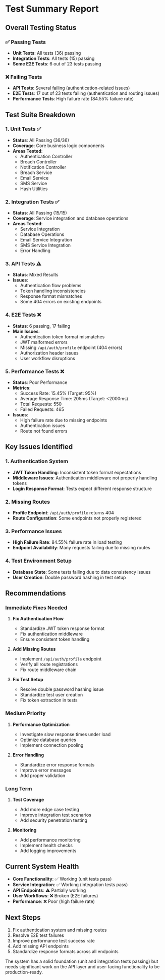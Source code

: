 # Test Summary Report

## Overall Testing Status

### ✅ Passing Tests

- **Unit Tests**: All tests (36) passing
- **Integration Tests**: All tests (15) passing
- **Some E2E Tests**: 6 out of 23 tests passing

### ❌ Failing Tests

- **API Tests**: Several failing (authentication-related issues)
- **E2E Tests**: 17 out of 23 tests failing (authentication and routing issues)
- **Performance Tests**: High failure rate (84.55% failure rate)

## Test Suite Breakdown

### 1. Unit Tests ✅

- **Status**: All Passing (36/36)
- **Coverage**: Core business logic components
- **Areas Tested**:
  - Authentication Controller
  - Breach Controller
  - Notification Controller
  - Breach Service
  - Email Service
  - SMS Service
  - Hash Utilities

### 2. Integration Tests ✅

- **Status**: All Passing (15/15)
- **Coverage**: Service integration and database operations
- **Areas Tested**:
  - Service Integration
  - Database Operations
  - Email Service Integration
  - SMS Service Integration
  - Error Handling

### 3. API Tests ⚠️

- **Status**: Mixed Results
- **Issues**:
  - Authentication flow problems
  - Token handling inconsistencies
  - Response format mismatches
  - Some 404 errors on existing endpoints

### 4. E2E Tests ❌

- **Status**: 6 passing, 17 failing
- **Main Issues**:
  - Authentication token format mismatches
  - JWT malformed errors
  - Missing `/api/auth/profile` endpoint (404 errors)
  - Authorization header issues
  - User workflow disruptions

### 5. Performance Tests ❌

- **Status**: Poor Performance
- **Metrics**:
  - Success Rate: 15.45% (Target: 95%)
  - Average Response Time: 205ms (Target: <2000ms)
  - Total Requests: 550
  - Failed Requests: 465
- **Issues**:
  - High failure rate due to missing endpoints
  - Authentication issues
  - Route not found errors

## Key Issues Identified

### 1. Authentication System

- **JWT Token Handling**: Inconsistent token format expectations
- **Middleware Issues**: Authentication middleware not properly handling tokens
- **Login Response Format**: Tests expect different response structure

### 2. Missing Routes

- **Profile Endpoint**: `/api/auth/profile` returns 404
- **Route Configuration**: Some endpoints not properly registered

### 3. Performance Issues

- **High Failure Rate**: 84.55% failure rate in load testing
- **Endpoint Availability**: Many requests failing due to missing routes

### 4. Test Environment Setup

- **Database State**: Some tests failing due to data consistency issues
- **User Creation**: Double password hashing in test setup

## Recommendations

### Immediate Fixes Needed

1. **Fix Authentication Flow**
   - Standardize JWT token response format
   - Fix authentication middleware
   - Ensure consistent token handling

2. **Add Missing Routes**
   - Implement `/api/auth/profile` endpoint
   - Verify all route registrations
   - Fix route middleware chain

3. **Fix Test Setup**
   - Resolve double password hashing issue
   - Standardize test user creation
   - Fix token extraction in tests

### Medium Priority

1. **Performance Optimization**
   - Investigate slow response times under load
   - Optimize database queries
   - Implement connection pooling

2. **Error Handling**
   - Standardize error response formats
   - Improve error messages
   - Add proper validation

### Long Term

1. **Test Coverage**
   - Add more edge case testing
   - Improve integration test scenarios
   - Add security penetration testing

2. **Monitoring**
   - Add performance monitoring
   - Implement health checks
   - Add logging improvements

## Current System Health

- **Core Functionality**: ✅ Working (unit tests pass)
- **Service Integration**: ✅ Working (integration tests pass)
- **API Endpoints**: ⚠️ Partially working
- **User Workflows**: ❌ Broken (E2E failures)
- **Performance**: ❌ Poor (high failure rate)

## Next Steps

1. Fix authentication system and missing routes
2. Resolve E2E test failures
3. Improve performance test success rate
4. Add missing API endpoints
5. Standardize response formats across all endpoints

The system has a solid foundation (unit and integration tests passing) but needs significant work on the API layer and user-facing functionality to be production-ready.
